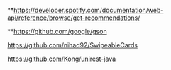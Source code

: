 **https://developer.spotify.com/documentation/web-api/reference/browse/get-recommendations/

**https://github.com/google/gson

https://github.com/nihad92/SwipeableCards

https://github.com/Kong/unirest-java
